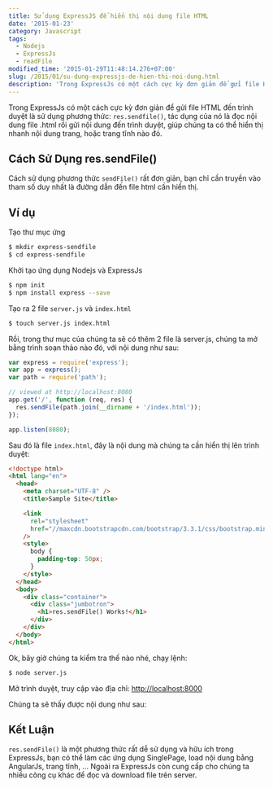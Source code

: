 ```yaml
---
title: Sử dụng ExpressJS để hiển thị nội dung file HTML
date: '2015-01-23'
category: Javascript
tags:
  - Nodejs
  - ExpressJs
  - readFile
modified_time: '2015-01-29T11:48:14.276+07:00'
slug: /2015/01/su-dung-expressjs-de-hien-thi-noi-dung.html
description: 'Trong ExpressJs có một cách cực kỳ đơn giản để gửi file HTML đến trình duyệt là sử dụng phương thức: res.sendfile(), tác dụng của nó là đọc nội dung file .html rồi gửi nội dung đến trình duyệt, giúp chúng ta có thể hiển thị nhanh nội dung trang, hoặc trang tĩnh nào đó.'
---
```


Trong ExpressJs có một cách cực kỳ đơn giản để gửi file HTML đến trình duyệt là sử dụng phương thức: `res.sendfile()`, tác dụng của nó là đọc nội dung file .html rồi gửi nội dung đến trình duyệt, giúp chúng ta có thể hiển thị nhanh nội dung trang, hoặc trang tĩnh nào đó.

## Cách Sử Dụng res.sendFile()

Cách sử dụng phương thức `sendFile()` rất đơn giản, bạn chỉ cần truyền vào tham số duy nhất là đường dẫn đến file html cần hiển thị.

## Ví dụ

Tạo thư mục ứng

```bash
$ mkdir express-sendfile
$ cd express-sendfile
```

Khởi tạo ứng dụng Nodejs và ExpressJs

```bash
$ npm init
$ npm install express --save
```

Tạo ra 2 file `server.js` và `index.html`

```bash
$ touch server.js index.html
```

Rồi, trong thư mục của chúng ta sẽ có thêm 2 file là server.js, chúng ta mở bằng trình soạn thảo nào đó, với nội dung như sau:

```js
var express = require('express');
var app = express();
var path = require('path');

// viewed at http://localhost:8080
app.get('/', function (req, res) {
  res.sendFile(path.join(__dirname + '/index.html'));
});

app.listen(8080);
```

Sau đó là file `index.html`, đây là nội dung mà chúng ta cần hiển thị lên trình duyệt:

```html
<!doctype html>
<html lang="en">
  <head>
    <meta charset="UTF-8" />
    <title>Sample Site</title>

    <link
      rel="stylesheet"
      href="//maxcdn.bootstrapcdn.com/bootstrap/3.3.1/css/bootstrap.min.css"
    />
    <style>
      body {
        padding-top: 50px;
      }
    </style>
  </head>
  <body>
    <div class="container">
      <div class="jumbotron">
        <h1>res.sendFile() Works!</h1>
      </div>
    </div>
  </body>
</html>
```

Ok, bây giờ chúng ta kiểm tra thế nào nhé, chạy lệnh:

```bash
$ node server.js
```

Mở trình duyệt, truy cập vào địa chỉ: [http://localhost:8000](http://localhost:8000/)

Chúng ta sẽ thấy được nội dung như sau:

## Kết Luận

`res.sendFile()` là một phương thức rất dễ sử dụng và hữu ích trong ExpressJs, bạn có thể làm các ứng dụng SinglePage, load nội dung bằng AngularJs, trang tĩnh, ... Ngoài ra ExpressJs còn cung cấp cho chúng ta nhiều công cụ khác để đọc và download file trên server.
